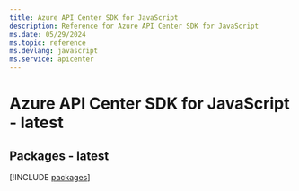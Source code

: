```yaml
---
title: Azure API Center SDK for JavaScript
description: Reference for Azure API Center SDK for JavaScript
ms.date: 05/29/2024
ms.topic: reference
ms.devlang: javascript
ms.service: apicenter
---
```

# Azure API Center SDK for JavaScript - latest
## Packages - latest
[!INCLUDE [packages](api-center-index.md)]
